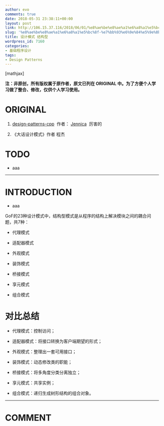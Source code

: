 ```yaml
---
author: evo
comments: true
date: 2018-05-31 23:38:11+00:00
layout: post
link: http://106.15.37.116/2018/06/01/%e8%ae%be%e8%ae%a1%e6%a8%a1%e5%bc%8f-%e7%bb%93%e6%9e%84%e5%9e%8b/
slug: '%e8%ae%be%e8%ae%a1%e6%a8%a1%e5%bc%8f-%e7%bb%93%e6%9e%84%e5%9e%8b'
title: 设计模式 结构型
wordpress_id: 7160
categories:
- 基础程序设计
tags:
- Design Patterns
---
```


<!-- more -->

[mathjax]

**注：非原创，所有版权属于原作者，原文已列在 ORIGINAL 中。为了方便个人学习做了整合、修改，仅供个人学习使用。**


# ORIGINAL





 	
  1. [design-patterns-cpp](https://github.com/yogykwan/design-patterns-cpp)  作者： [Jennica](http://jennica.space/)  厉害的

 	
  2. 《大话设计模式》作者 程杰




# TODO





 	
  * aaa





* * *





# INTRODUCTION





 	
  * aaa










GoF的23种设计模式中，结构型模式是从程序的结构上解决模块之间的耦合问题，共7种：

 	
  * 代理模式

 	
  * 适配器模式

 	
  * 外观模式

 	
  * 装饰模式

 	
  * 桥接模式

 	
  * 享元模式

 	
  * 组合模式





# 对比总结





 	
  * 代理模式：控制访问；

 	
  * 适配器模式：将接口转换为客户端期望的形式；

 	
  * 外观模式：整理出一套可用接口；

 	
  * 装饰模式：动态修改类的职能；

 	
  * 桥接模式：将多角度分类分离独立；

 	
  * 享元模式：共享实例；

 	
  * 组合模式：递归生成树形结构的组合对象。












* * *





# COMMENT



